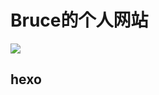 #  Bruce的个人网站
[![](https://travis-ci.org/2432001677/2432001677.github.io.svg?branch=master)](https://travis-ci.org/2432001677/2432001677.github.io)
## hexo

